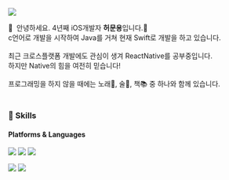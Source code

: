 <p>
  <a href="mailto:gjansdyd@gmail.com" target="_blank"><img src="https://img.shields.io/badge/gjansdyd@gmail.com-EA4335?style=flat-square&logo=Gmail&logoColor=white"/></a>
</p>

<p>
  👋&nbsp; 안녕하세요. 4년째 iOS개발자 <b>허문용</b>입니다.🚀<br/>
  c언어로 개발을 시작하여 Java를 거쳐 현재 Swift로 개발을 하고 있습니다.<br/><br/>
  최근 크로스플랫폼 개발에도 관심이 생겨 ReactNative를 공부중입니다. <br/>
  하지만 Native의 힘을 여전히 믿습니다! <br/><br/>
  프로그래밍을 하지 않을 때에는 노래🎤, 술🍺, 책📚 중 하나와 함께 있습니다. <br/><br/>
</p>


### 💪 Skills
#### Platforms & Languages
<p>
    <img src="https://img.shields.io/badge/iOS-000000?style=flat-square&logo=iOS&logoColor=white"/>
    <img src="https://img.shields.io/badge/Android-3DDC84?style=flat-square&logo=Android&logoColor=white"/>
    <img src="https://img.shields.io/badge/ReactNative-61DAFB?style=flat-square&logo=React&logoColor=black"/>
</p>
<p>
    <img src="https://img.shields.io/badge/Swift-FA7343?style=flat-square&logo=Swift&logoColor=white"/>
    <img src="https://img.shields.io/badge/Java-007396?style=flat-square&logo=Java&logoColor=white"/>
</p>
